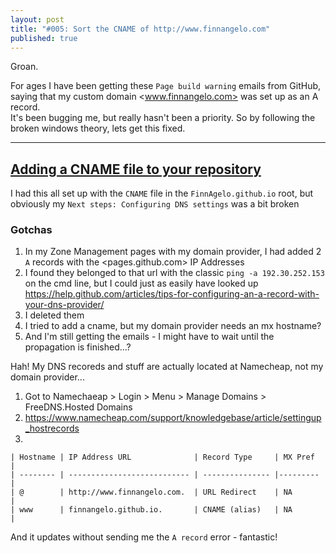 ```yaml
---
layout: post
title: "#005: Sort the CNAME of http://www.finnangelo.com"
published: true
---
```

Groan. 

For ages I have been getting these `Page build warning` emails from GitHub, saying that my custom domain <www.finnangelo.com> was set up as an A record.  
It's been bugging me, but really hasn't been a priority. So by following the broken windows theory, lets get this fixed.

----------------------------------------
[Adding a CNAME file to your repository](https://help.github.com/articles/adding-a-cname-file-to-your-repository/)
----------------------------------------

I had this all set up with the `CNAME` file in the `FinnAgelo.github.io` root, but obviously my `Next steps: Configuring DNS settings` was a bit broken

### Gotchas ###

01. In my Zone Management pages with my domain provider, I had added 2 `A` records with the <pages.github.com> IP Addresses
02. I found they belonged to that url with the classic `ping -a 192.30.252.153` on the cmd line, but I could just as easily have looked up https://help.github.com/articles/tips-for-configuring-an-a-record-with-your-dns-provider/ 
03. I deleted them
04. I tried to add a cname, but my domain provider needs an mx hostname?
05. And I'm still getting the emails - I might have to wait until the propagation is finished...?

Hah! My DNS recoreds and stuff are actually located at Namecheap, not my domain provider...

01. Got to Namechaeap > Login > Menu > Manage Domains > FreeDNS.Hosted Domains
02. https://www.namecheap.com/support/knowledgebase/article/settingup_hostrecords 
03. 
```
| Hostname | IP Address URL              | Record Type     | MX Pref  |  
| -------- | --------------------------- | --------------- |--------- |  
| @        | http://www.finnangelo.com.  | URL Redirect    | NA       |  
| www      | finnangelo.github.io.       | CNAME (alias)   | NA       |  
```

And it updates without sending me the `A record` error - fantastic!
